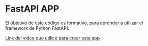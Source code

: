 # FastAPI APP
El objetivo de este código es formativo, para aprender a utilizar el framework de Python FastAPI.

[Link del video que utilicé para crear esta app](https://www.youtube.com/watch?v=_eWEmRWhk9A&t=13s)
